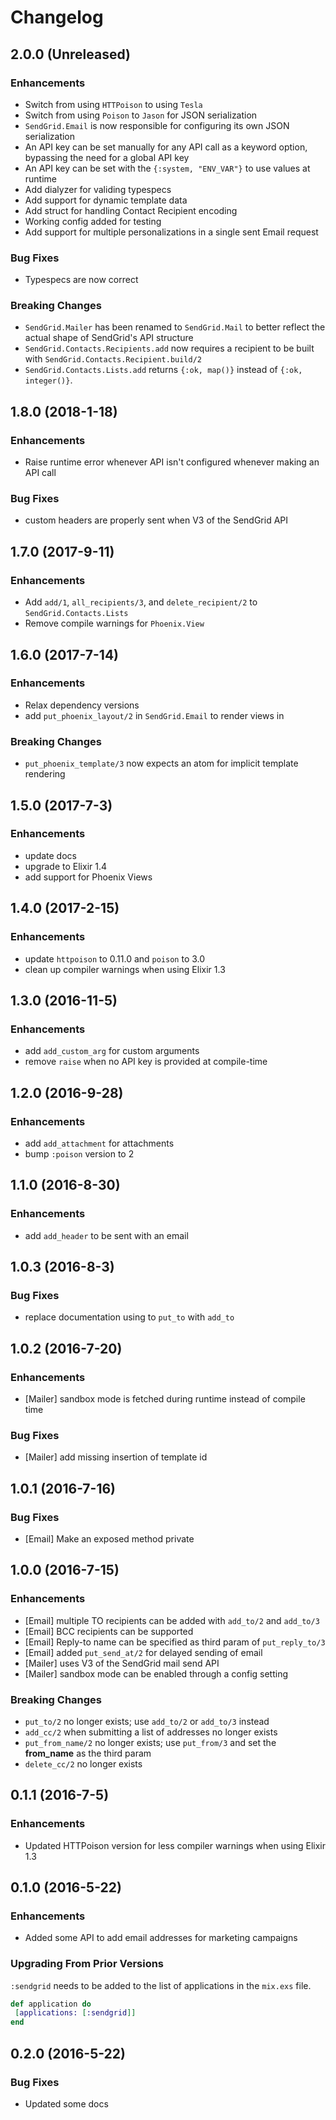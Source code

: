 # Changelog

## 2.0.0 (Unreleased)

### Enhancements
  * Switch from using `HTTPoison` to using `Tesla`
  * Switch from using `Poison` to `Jason` for JSON serialization
  * `SendGrid.Email` is now responsible for configuring its own JSON serialization
  * An API key can be set manually for any API call as a keyword option, bypassing
    the need for a global API key
  * An API key can be set with the `{:system, "ENV_VAR"}` to use values at runtime
  * Add dialyzer for validing typespecs
  * Add support for dynamic template data
  * Add struct for handling Contact Recipient encoding
  * Working config added for testing
  * Add support for multiple personalizations in a single sent Email request

### Bug Fixes
  * Typespecs are now correct

### Breaking Changes
  * `SendGrid.Mailer` has been renamed to `SendGrid.Mail` to better reflect the
    actual shape of SendGrid's API structure
  * `SendGrid.Contacts.Recipients.add` now requires a recipient to be built with
    `SendGrid.Contacts.Recipient.build/2`
  * `SendGrid.Contacts.Lists.add` returns `{:ok, map()}` instead of `{:ok, integer()}`.

## 1.8.0 (2018-1-18)

### Enhancements
  * Raise runtime error whenever API isn't configured whenever making an API call

### Bug Fixes
  * custom headers are properly sent when V3 of the SendGrid API

## 1.7.0 (2017-9-11)

### Enhancements
  * Add `add/1`, `all_recipients/3`, and `delete_recipient/2` to `SendGrid.Contacts.Lists`
  * Remove compile warnings for `Phoenix.View`

## 1.6.0 (2017-7-14)

### Enhancements
  * Relax dependency versions
  * add `put_phoenix_layout/2` in `SendGrid.Email` to render views in
### Breaking Changes
  * `put_phoenix_template/3` now expects an atom for implicit template rendering

## 1.5.0 (2017-7-3)

### Enhancements
  * update docs
  * upgrade to Elixir 1.4
  * add support for Phoenix Views

## 1.4.0 (2017-2-15)

### Enhancements
  * update `httpoison` to 0.11.0 and `poison` to 3.0
  * clean up compiler warnings when using Elixir 1.3

## 1.3.0 (2016-11-5)

### Enhancements
  * add `add_custom_arg` for custom arguments
  * remove `raise` when no API key is provided at compile-time

## 1.2.0 (2016-9-28)

### Enhancements
  * add `add_attachment` for attachments
  * bump `:poison` version to 2

## 1.1.0 (2016-8-30)

### Enhancements
  * add `add_header` to be sent with an email

## 1.0.3 (2016-8-3)

### Bug Fixes
  * replace documentation using to `put_to` with `add_to`

## 1.0.2 (2016-7-20)

### Enhancements
  * [Mailer] sandbox mode is fetched during runtime instead of compile time

### Bug Fixes
  * [Mailer] add missing insertion of template id

## 1.0.1 (2016-7-16)

### Bug Fixes
  * [Email] Make an exposed method private

## 1.0.0 (2016-7-15)

### Enhancements
  * [Email] multiple TO recipients can be added with `add_to/2` and `add_to/3`
  * [Email] BCC recipients can be supported
  * [Email] Reply-to name can be specified as third param of `put_reply_to/3`
  * [Email] added `put_send_at/2` for delayed sending of email
  * [Mailer] uses V3 of the SendGrid mail send API
  * [Mailer] sandbox mode can be enabled through a config setting

### Breaking Changes
  * `put_to/2` no longer exists; use `add_to/2` or `add_to/3` instead
  * `add_cc/2` when submitting a list of addresses no longer exists
  * `put_from_name/2` no longer exists; use `put_from/3` and set the **from_name** as the third param
  * `delete_cc/2` no longer exists

## 0.1.1 (2016-7-5)

### Enhancements
  * Updated HTTPoison version for less compiler warnings when using Elixir 1.3

## 0.1.0 (2016-5-22)

### Enhancements
  * Added some API to add email addresses for marketing campaigns

### Upgrading From Prior Versions

`:sendgrid` needs to be added to the list of applications in the `mix.exs` file.

```elixir
def application do
 [applications: [:sendgrid]]
end
```

## 0.2.0 (2016-5-22)

### Bug Fixes
  * Updated some docs
